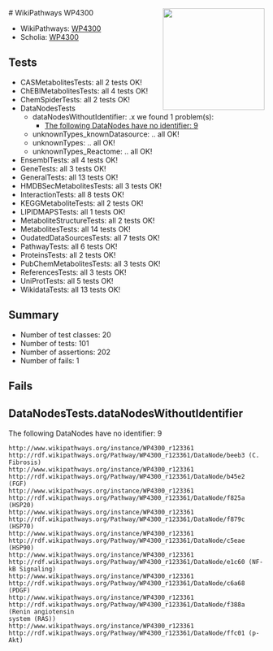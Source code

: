 <img style="float: right; width: 200px" src="https://upload.wikimedia.org/wikipedia/commons/thumb/8/83/Wplogo_with_text_500.png/640px-Wplogo_with_text_500.png" />
# WikiPathways WP4300

* WikiPathways: [WP4300](https://new.wikipathways.org/pathways/WP4300)
* Scholia: [WP4300](https://scholia.toolforge.org/wikipathways/WP4300)
## Tests
* CASMetabolitesTests: all 2 tests OK!
* ChEBIMetabolitesTests: all 4 tests OK!
* ChemSpiderTests: all 2 tests OK!
* DataNodesTests
    * dataNodesWithoutIdentifier: .x we found 1 problem(s):
        * [The following DataNodes have no identifier: 9](#d2d32fa8)
    * unknownTypes_knownDatasource: .. all OK!
    * unknownTypes: .. all OK!
    * unknownTypes_Reactome: .. all OK!
* EnsemblTests: all 4 tests OK!
* GeneTests: all 3 tests OK!
* GeneralTests: all 13 tests OK!
* HMDBSecMetabolitesTests: all 3 tests OK!
* InteractionTests: all 8 tests OK!
* KEGGMetaboliteTests: all 2 tests OK!
* LIPIDMAPSTests: all 1 tests OK!
* MetaboliteStructureTests: all 2 tests OK!
* MetabolitesTests: all 14 tests OK!
* OudatedDataSourcesTests: all 7 tests OK!
* PathwayTests: all 6 tests OK!
* ProteinsTests: all 2 tests OK!
* PubChemMetabolitesTests: all 3 tests OK!
* ReferencesTests: all 3 tests OK!
* UniProtTests: all 5 tests OK!
* WikidataTests: all 13 tests OK!


## Summary

* Number of test classes: 20
* Number of tests: 101
* Number of assertions: 202
* Number of fails: 1

## Fails

<a name="d2d32fa8" />

## DataNodesTests.dataNodesWithoutIdentifier

The following DataNodes have no identifier: 9
```
http://www.wikipathways.org/instance/WP4300_r123361 http://rdf.wikipathways.org/Pathway/WP4300_r123361/DataNode/beeb3 (C. Fibrosis)
http://www.wikipathways.org/instance/WP4300_r123361 http://rdf.wikipathways.org/Pathway/WP4300_r123361/DataNode/b45e2 (FGF)
http://www.wikipathways.org/instance/WP4300_r123361 http://rdf.wikipathways.org/Pathway/WP4300_r123361/DataNode/f825a (HSP20)
http://www.wikipathways.org/instance/WP4300_r123361 http://rdf.wikipathways.org/Pathway/WP4300_r123361/DataNode/f879c (HSP70)
http://www.wikipathways.org/instance/WP4300_r123361 http://rdf.wikipathways.org/Pathway/WP4300_r123361/DataNode/c5eae (HSP90)
http://www.wikipathways.org/instance/WP4300_r123361 http://rdf.wikipathways.org/Pathway/WP4300_r123361/DataNode/e1c60 (NF-kB Signaling)
http://www.wikipathways.org/instance/WP4300_r123361 http://rdf.wikipathways.org/Pathway/WP4300_r123361/DataNode/c6a68 (PDGF)
http://www.wikipathways.org/instance/WP4300_r123361 http://rdf.wikipathways.org/Pathway/WP4300_r123361/DataNode/f388a (Renin angiotensin
system (RAS))
http://www.wikipathways.org/instance/WP4300_r123361 http://rdf.wikipathways.org/Pathway/WP4300_r123361/DataNode/ffc01 (p-Akt)
```

